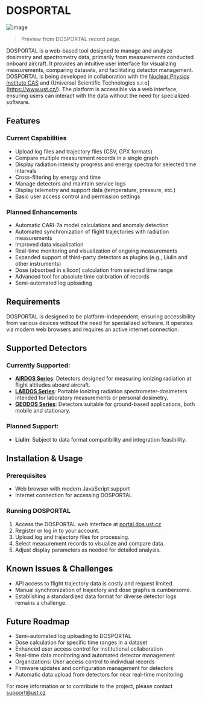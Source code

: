 # DOSPORTAL

![image](https://github.com/UniversalScientificTechnologies/xDOS_doc/assets/5196729/6b18ef7f-3251-4674-94ab-62444ec7ba43)
> Preview from DOSPORTAL record page. 

DOSPORTAL is a web-based tool designed to manage and analyze dosimetry and spectrometry data, primarily from measurements conducted onboard aircraft. It provides an intuitive user interface for visualizing measurements, comparing datasets, and facilitating detector management. DOSPORTAL is being developed in collaboration with the [Nuclear Physics Institute CAS](https://www.ujf.cas.cz/en/) and (Universal Scientific Technologies s.r.o](https://www.ust.cz/). The platform is accessible via a web interface, ensuring users can interact with the data without the need for specialized software.

## Features

### Current Capabilities

- Upload log files and trajectory files (CSV, GPX formats)
- Compare multiple measurement records in a single graph
- Display radiation intensity progress and energy spectra for selected time intervals
- Cross-filtering by energy and time
- Manage detectors and maintain service logs
- Display telemetry and support data (temperature, pressure, etc.)
- Basic user access control and permission settings

### Planned Enhancements

- Automatic CARI-7a model calculations and anomaly detection
- Automated synchronization of flight trajectories with radiation measurements
- Improved data visualization
- Real-time monitoring and visualization of ongoing measurements
- Expanded support of third-party detectors as plugins (e.g., Liulin and other instruments)
- Dose (absorbed in silicon) calculation from selected time range
- Advanced tool for absolute time calibration of records
- Semi-automated log uploading

## Requirements

DOSPORTAL is designed to be platform-independent, ensuring accessibility from various devices without the need for specialized software. It operates via modern web browsers and requires an active internet connection.

## Supported Detectors

### Currently Supported:

- **[AIRDOS Series](https://docs.dos.ust.cz/airdos/)**: Detectors designed for measuring ionizing radiation at flight altitudes aboard aircraft.
- **[LABDOS Series](https://docs.dos.ust.cz/labdos)**: Portable ionizing radiation spectrometer-dosimeters intended for laboratory measurements or personal dosimetry. 
- **[GEODOS Series](https://docs.dos.ust.cz/geodos)**: Detectors suitable for ground-based applications, both mobile and stationary. 

### Planned Support:

- **Liulin**: Subject to data format compatibility and integration feasibility.

## Installation & Usage

### Prerequisites

- Web browser with modern JavaScript support
- Internet connection for accessing DOSPORTAL

### Running DOSPORTAL

1. Access the DOSPORTAL web interface at [portal.dos.ust.cz](https://portal.dos.ust.cz/).
2. Register or log in to your account.
3. Upload log and trajectory files for processing.
4. Select measurement records to visualize and compare data.
5. Adjust display parameters as needed for detailed analysis.

## Known Issues & Challenges

- API access to flight trajectory data is costly and request limited.
- Manual synchronization of trajectory and dose graphs is cumbersome.
- Establishing a standardized data format for diverse detector logs remains a challenge.

## Future Roadmap

- Semi-automated log uploading to DOSPORTAL
- Dose calculation for specific time ranges in a dataset
- Enhanced user access control for institutional collaboration
- Real-time data monitoring and automated detector management
- Organizations: User access control to individual records
- Firmware updates and configuration management for detectors
- Automatic data upload from detectors for near real-time monitoring

For more information or to contribute to the project, please contact support@ust.cz

